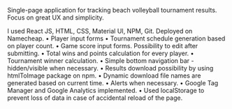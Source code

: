 Single-page application for tracking beach volleyball tournament results.
Focus on great UX and simplicity.

I used React JS, HTML, CSS, Material UI, NPM, Git. Deployed on Namecheap.
• Player input forms
• Tournament schedule generation based on player count.
• Game score input forms. Possibility to edit after submitting.
• Total wins and points calculation for every player.
• Tournament winner calculation.
• Simple bottom navigation bar - hidden/visible when necessary.
• Results download possibility by using htmlToImage package on npm.
• Dynamic download file names are generated based on current time.
• Alerts when necessary.
• Google Tag Manager and Google Analytics implemented.
• Used localStorage to prevent loss of data in case of accidental reload of the page.
